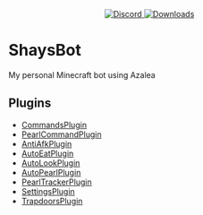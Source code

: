 <div align="center">
  <a href="https://discord.shaybox.com">
    <img alt="Discord" src="https://img.shields.io/discord/824865729445888041?color=404eed&label=Discord&logo=Discord&logoColor=FFFFFF">
  </a>
  <a href="https://github.com/shaybox/shaysbot/releases/latest">
    <img alt="Downloads" src="https://img.shields.io/github/downloads/shaybox/shaysbot/total?color=3fb950&label=Downloads&logo=github&logoColor=FFFFFF">
  </a>
</div>

# ShaysBot

My personal Minecraft bot using Azalea

## Plugins

- [CommandsPlugin](src/minecraft/commands/mod.rs)
- [PearlCommandPlugin](src/minecraft/commands/pearl.rs)
- [AntiAfkPlugin](src/minecraft/anti_afk.rs)
- [AutoEatPlugin](src/minecraft/auto_eat.rs)
- [AutoLookPlugin](src/minecraft/auto_look.rs)
- [AutoPearlPlugin](src/minecraft/auto_pearl.rs)
- [PearlTrackerPlugin](src/minecraft/pearl_tracker.rs)
- [SettingsPlugin](src/settings.rs)
- [TrapdoorsPlugin](src/trapdoors.rs)
